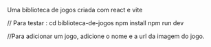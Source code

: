 Uma biblioteca de jogos criada com react e vite 

// Para testar :
cd biblioteca-de-jogos
npm install
npm run dev

//Para adicionar um jogo, adicione o nome e a url da imagem do jogo.
